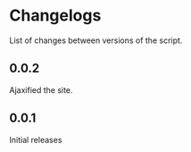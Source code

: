 # Changelogs
List of changes between versions of the script.
## 0.0.2
Ajaxified the site.
## 0.0.1
Initial releases
